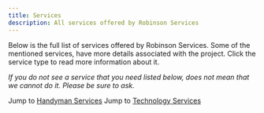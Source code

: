 ```yaml
---
title: Services
description: All services offered by Robinson Services
---
```


Below is the full list of services offered by Robinson Services. Some of the mentioned services, have more 
details associated with the project. Click the service type to read more information about it.

*If you do not see a service that you*
*need listed below, does not mean that we cannot do it. Please be sure to ask.*

Jump to [Handyman Services](/services#handyman-services)
Jump to [Technology Services](/services#technology-services)